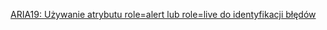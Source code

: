 [ARIA19: Używanie atrybutu role=alert lub role=live do identyfikacji błędów](https://www.w3.org/WAI/WCAG21/Techniques/aria/ARIA19.html) 